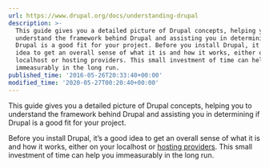 ```yaml
---
url: https://www.drupal.org/docs/understanding-drupal
description: >-
  This guide gives you a detailed picture of Drupal concepts, helping you to
  understand the framework behind Drupal and assisting you in determining if
  Drupal is a good fit for your project. Before you install Drupal, it’s a good
  idea to get an overall sense of what it is and how it works, either on your
  localhost or hosting providers. This small investment of time can help you
  immeasurably in the long run.
published_time: '2016-05-26T20:33:40+00:00'
modified_time: '2020-05-27T00:20:40+00:00'
---
```

This guide gives you a detailed picture of Drupal concepts, helping you to understand the framework behind Drupal and assisting you in determining if Drupal is a good fit for your project.

Before you install Drupal, it’s a good idea to get an overall sense of what it is and how it works, either on your localhost or [hosting providers](/hosting). This small investment of time can help you immeasurably in the long run.